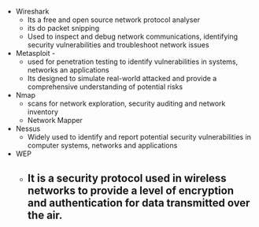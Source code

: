 - Wireshark
	- Its a free and open source network protocol analyser
	- its do packet snipping 
	- Used to inspect and debug network communications, identifying security vulnerabilities and troubleshoot network issues
- Metasploit - 
	- used for penetration testing to identify vulnerabilities in systems, networks an applications
	- Its designed to simulate real-world attacked and provide a comprehensive understanding of potential risks
- Nmap 
	- scans for network exploration, security auditing and network inventory
	- Network Mapper
- Nessus 
	- Widely used to identify and report potential security vulnerabilities in computer systems, networks and applications
- WEP
	- It is a security protocol used in wireless networks to provide a level of encryption and authentication for data transmitted over the air.
		-